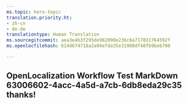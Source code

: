 ```yaml
---
ms.topic: hero-topic
translation.priority.ht:
- zh-cn
- de-de
translationtype: Human Translation
ms.sourcegitcommit: aea3e4b3f295de982090e236c6a717031764592f
ms.openlocfilehash: 614d674718a2a94efda35e31900df48fb9beb700

---
```

## OpenLocalization Workflow Test MarkDown 63006602-4acc-4a5d-a7cb-6db8eda29c35 thanks!



<!--HONumber=Jul16_HO4-->


